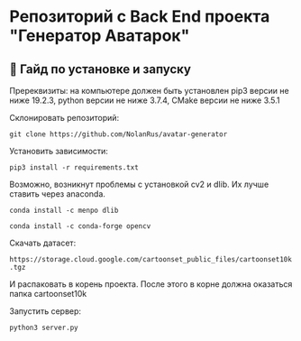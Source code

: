 # Репозиторий с Back End проекта "Генератор Аватарок"

## 🔨 Гайд по установке и запуску

Пререквизиты: на компьютере должен быть установлен pip3 версии не ниже 19.2.3, python версии не ниже 3.7.4, CMake версии не ниже 3.5.1

Склонировать репозиторий:

`git clone https://github.com/NolanRus/avatar-generator`

Установить зависимости:

`pip3 install -r requirements.txt`

Возможно, возникнут проблемы с установкой cv2 и dlib. Их лучше ставить через anaconda.

`conda install -c menpo dlib`

`conda install -c conda-forge opencv`

Скачать датасет:

`https://storage.cloud.google.com/cartoonset_public_files/cartoonset10k.tgz`

И распаковать в корень проекта. После этого в корне должна оказаться папка cartoonset10k

Запустить сервер:

`python3 server.py`